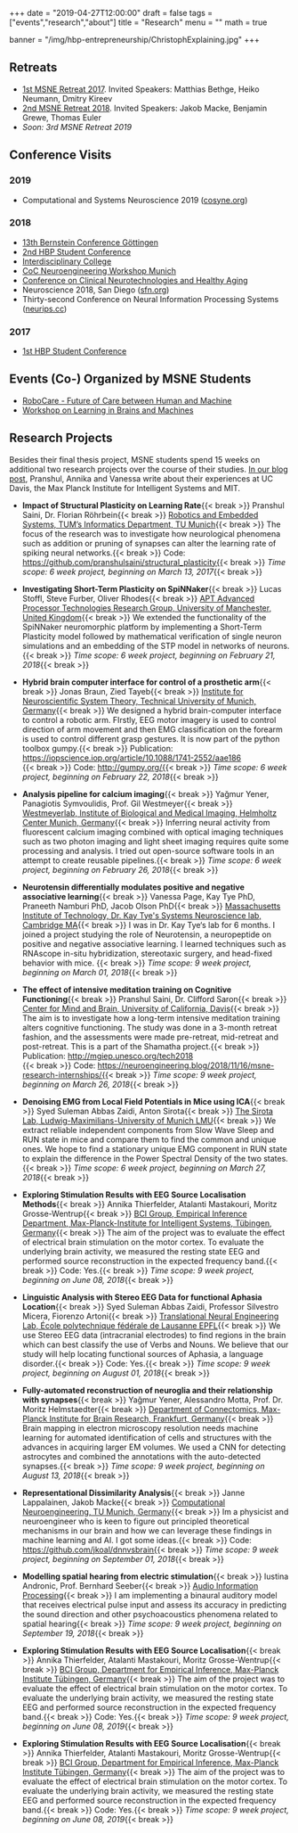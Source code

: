 +++
date = "2019-04-27T12:00:00"
draft = false
tags = ["events","research","about"]
title = "Research"
menu = ""
math = true

banner = "/img/hbp-entrepreneurship/ChristophExplaining.jpg"
+++

## Retreats

- [1st MSNE Retreat 2017](/2017/05/14/spring-2017-msne-retreat/). Invited Speakers: Matthias Bethge, Heiko Neumann, Dmitry Kireev 
- [2nd MSNE Retreat 2018](/2018/06/01/2nd-msne-retreat/). Invited Speakers: Jakob Macke, Benjamin Grewe, Thomas Euler
- *Soon: 3rd MSNE Retreat 2019*

## Conference Visits

### 2019
- Computational and Systems Neuroscience 2019 ([cosyne.org](http://www.cosyne.org/c/index.php?title=Cosyne_19))

### 2018
- [13th Bernstein Conference Göttingen](/2017/07/14/13th-bernstein-conference-g%C3%B6ttingen/)
- [2nd HBP Student Conference](2nd-hbp-student-conference-transdisciplinary-research-linking-neuroscience-brain-medicine-and-computer-science/)
- [Interdisciplinary College](http://localhost:1313/2018/03/13/interdisciplinary-college-2018/)
- [CoC Neuroengineering Workshop Munich](/2018/04/19/coc-neuro-engineering-networking-workshop/)
- [Conference on Clinical Neurotechnologies and Healthy Aging](/2018/06/27/conference-on-clinical-neurotechnologies-and-healthy-aging/)
- Neuroscience 2018, San Diego ([sfn.org](https://www.sfn.org/Meetings/Neuroscience-2018))
- Thirty-second Conference on Neural Information Processing Systems ([neurips.cc](https://neurips.cc/Conferences/2018))

### 2017
- [1st HBP Student Conference](2017/02/10/1st-human-brain-project-student-conference-in-vienna/)

## Events (Co-) Organized by MSNE Students

- [RoboCare - Future of Care between Human and Machine](/2018/07/02/robotcare-future-of-care-between-human-and-machine/)
- [Workshop on Learning in Brains and Machines](https://stes.io/learning-in-brains-and-machines)

## Research Projects

Besides their final thesis project, MSNE students spend 15 weeks on additional two research projects over the course of their studies.
[In our blog post](/2018/11/16/msne-research-internships/), Pranshul, Annika and Vanessa write about their experiences at UC Davis, the Max Planck Institute for Intelligent Systems and MIT. 



- **Impact of Structural Plasticity on Learning Rate**{{< break >}}
  Pranshul  Saini, Dr. Florian Röhrbein{{< break >}}
  [Robotics and Embedded Systems, TUM’s Informatics Department, TU Munich](http://www6.in.tum.de/en/home/){{< break >}}
  The focus of the research was to investigate how neurological phenomena such as addition or pruning of synapses can alter the learning rate of spiking neural networks.{{< break >}}
  Code: https://github.com/pranshulsaini/structural_plasticity{{< break >}}
  *Time scope: 6 week project, beginning on March 13, 2017*{{< break >}}

- **Investigating Short-Term Plasticity on SpiNNaker**{{< break >}}
  Lucas Stoffl, Steve Furber, Oliver Rhodes{{< break >}}
  [APT Advanced Processor Technologies Research Group, University of Manchester, United Kingdom](http://apt.cs.manchester.ac.uk/projects/SpiNNaker/){{< break >}}
  We extended the functionality of the SpiNNaker neuromorphic platform by implementing a Short-Term Plasticity model followed by mathematical verification of single neuron simulations and an embedding of the STP model in networks of neurons.{{< break >}}
  *Time scope: 6 week project, beginning on February 21, 2018*{{< break >}}

- **Hybrid brain computer interface for control of a prosthetic arm**{{< break >}}
  Jonas Braun, Zied Tayeb{{< break >}}
  [Institute for Neuroscientific System Theory, Technical University of Munich, Germany](https://www.nst.ei.tum.de/startseite/){{< break >}}
  We designed a hybrid brain-computer interface to control a robotic arm. FIrstly, EEG motor imagery is used to control direction of arm movement and then EMG classification on the forearm is used to control different grasp gestures. It is now part of the python toolbox gumpy.{{< break >}}
  Publication: https://iopscience.iop.org/article/10.1088/1741-2552/aae186</br>{{< break >}}
  Code: http://gumpy.org/{{< break >}}
  *Time scope: 6 week project, beginning on February 22, 2018*{{< break >}}

- **Analysis pipeline for calcium imaging**{{< break >}}
  Yağmur Yener, Panagiotis Symvoulidis, Prof. Gil Westmeyer{{< break >}}
  [Westmeyerlab, Institute of Biological and Medical Imaging, Helmholtz Center Munich, Germany](https://www.westmeyerlab.org/){{< break >}}
  Inferring neural activity from fluorescent calcium imaging combined with optical imaging techniques such as two photon imaging and light sheet imaging requires quite some processing and analysis. I tried out open-source software tools in an attempt to create reusable pipelines.{{< break >}}
  *Time scope: 6 week project, beginning on February 26, 2018*{{< break >}}

- **Neurotensin differentially modulates positive and negative associative learning**{{< break >}}
  Vanessa Page, Kay Tye PhD, Praneeth Namburi PhD, Jacob Olson PhD{{< break >}}
  [Massachusetts Institute of Technology, Dr. Kay Tye's Systems Neuroscience lab, Cambridge MA](https://tyelab.mit.edu/){{< break >}}
  I was in Dr. Kay Tye‘s lab for 6 months. I joined a project studying the role of Neurotensin, a neuropeptide on positive and negative associative learning. I learned techniques such as RNAscope in-situ hybridization, stereotaxic surgery, and head-fixed behavior with mice. {{< break >}}
  *Time scope: 9 week project, beginning on March 01, 2018*{{< break >}}

- **The effect of intensive meditation training on Cognitive Functioning**{{< break >}}
  Pranshul Saini, Dr. Clifford Saron{{< break >}}
  [Center for Mind and Brain, University of California, Davis](http://saronlab.ucdavis.edu/){{< break >}}
  The aim is to investigate how a long-term intensive meditation training alters cognitive functioning. The study was done in a 3-month retreat fashion, and the assessments were made pre-retreat, mid-retreat and post-retreat. This is a part of the Shamatha project.{{< break >}}
  Publication: http://mgiep.unesco.org/tech2018</br>{{< break >}}
  Code: https://neuroengineering.blog/2018/11/16/msne-research-internships/{{< break >}}
  *Time scope: 9 week project, beginning on March 26, 2018*{{< break >}}

- **Denoising EMG from Local Field Potentials in Mice using ICA**{{< break >}}
  Syed Suleman Abbas Zaidi, Anton Sirota{{< break >}}
  [The Sirota Lab, Ludwig-Maximilians-University of Munich LMU](http://cogneuro.bio.lmu.de/){{< break >}}
  We extract reliable independent components from Slow Wave Sleep and RUN state in mice and compare them to find the common and unique ones. We hope to find a stationary unique EMG component in RUN state to explain the difference in the Power Spectral Density of the two states.{{< break >}}
  *Time scope: 6 week project, beginning on March 27, 2018*{{< break >}}

- **Exploring Stimulation Results with EEG Source Localisation Methods**{{< break >}}
  Annika  Thierfelder, Atalanti Mastakouri, Moritz Grosse-Wentrup{{< break >}}
  [BCI Group, Empirical Inference Department, Max-Planck-Institute for Intelligent Systems, Tübingen, Germany](http://brain-computer-interfaces.net/){{< break >}}
  The aim of the project was to evaluate the effect of electrical brain stimulation on the motor cortex. To evaluate the underlying brain activity, we measured the resting state EEG and performed source reconstruction in the expected frequency band.{{< break >}}
  Code: Yes.{{< break >}}
  *Time scope: 9 week project, beginning on June 08, 2018*{{< break >}}

- **Linguistic Analysis with Stereo EEG Data for functional Aphasia Location**{{< break >}}
  Syed Suleman Abbas Zaidi, Professor Silvestro Micera, Fiorenzo Artoni{{< break >}}
  [Translational Neural Engineering Lab, École polytechnique fédérale de Lausanne EPFL](https://tne.epfl.ch/){{< break >}}
  We use Stereo EEG data (intracranial electrodes) to find regions in the brain which can best classify the use of Verbs and Nouns. We believe that our study will help locating functional sources of Aphasia, a language disorder.{{< break >}}
  Code: Yes.{{< break >}}
  *Time scope: 9 week project, beginning on August 01, 2018*{{< break >}}

- **Fully-automated reconstruction of neuroglia and their relationship with synapses**{{< break >}}
  Yağmur Yener, Alessandro Motta, Prof. Dr. Moritz Helmstaedter{{< break >}}
  [Department of Connectomics, Max-Planck Institute for Brain Research, Frankfurt, Germany](https://brain.mpg.de/research/helmstaedter-department.html){{< break >}}
  Brain mapping in electron microscopy resolution needs machine learning for automated identification of cells and structures with the advances in acquiring larger EM volumes. We used a CNN for detecting astrocytes and combined the annotations with the auto-detected synapses.{{< break >}}
  *Time scope: 9 week project, beginning on August 13, 2018*{{< break >}}

- **Representational Dissimilarity Analysis**{{< break >}}
  Janne Lappalainen, Jakob Macke{{< break >}}
  [Computational Neuroengineering, TU Munich, Germany](https://www.ei.tum.de/en/cne/home/){{< break >}}
  Im a physicist and neuroengineer who is keen to figure out principled theoretical mechanisms in our brain and how we can leverage these findings in machine learning and AI. I got some ideas.{{< break >}}
  Code: https://github.com/jkoal/dnnvsbrain{{< break >}}
  *Time scope: 9 week project, beginning on September 01, 2018*{{< break >}}

- **Modelling spatial hearing from electric stimulation**{{< break >}}
  Iustina Andronic, Prof. Bernhard Seeber{{< break >}}
  [Audio Information Processing](http://www.aip.ei.tum.de/index.php?id=5&L=1){{< break >}}
  I am implementing a binaural auditory model that receives electrical pulse input and assess its accuracy in predicting the sound direction and other psychoacoustics phenomena related to spatial hearing{{< break >}}
  *Time scope: 9 week project, beginning on September 19, 2018*{{< break >}}

- **Exploring Stimulation Results with EEG Source Localisation**{{< break >}}
  Annika Thierfelder, Atalanti Mastakouri, Moritz Grosse-Wentrup{{< break >}}
  [BCI Group, Department for Empirical Inference, Max-Planck Institute Tübingen, Germany](http://brain-computer-interfaces.net/){{< break >}}
  The aim of the project was to evaluate the effect of electrical brain stimulation on the motor cortex. To evaluate the underlying brain activity, we measured the resting state EEG and performed source reconstruction in the expected frequency band.{{< break >}}
  Code: Yes.{{< break >}}
  *Time scope: 9 week project, beginning on June 08, 2019*{{< break >}}

- **Exploring Stimulation Results with EEG Source Localisation**{{< break >}}
  Annika Thierfelder, Atalanti Mastakouri, Moritz Grosse-Wentrup{{< break >}}
  [BCI Group, Department for Empirical Inference, Max-Planck Institute Tübingen, Germany](http://brain-computer-interfaces.net/){{< break >}}
  The aim of the project was to evaluate the effect of electrical brain stimulation on the motor cortex. To evaluate the underlying brain activity, we measured the resting state EEG and performed source reconstruction in the expected frequency band.{{< break >}}
  Code: Yes.{{< break >}}
  *Time scope: 9 week project, beginning on June 08, 2019*{{< break >}}